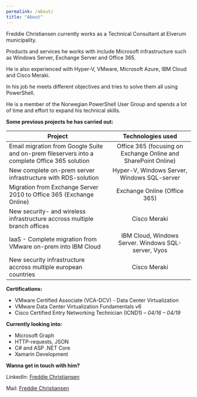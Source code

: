 ```yaml
---
permalink: /about/
title: "About"
---
```


Freddie Christiansen currently works as a Technical Consultant at Elverum municipality.

Products and services he works with include Microsoft infrastructure such as Windows Server, Exchange Server and Office 365.

He is also experienced with Hyper-V, VMware, Microsoft Azure, IBM Cloud and Cisco Meraki.

In his job he meets different objectives and tries to solve them all using PowerShell.

He is a member of the Norwegian PowerShell User Group and spends a lot of time and effort to expand his technical skills.
  
  

**Some previous projects he has carried out:**


| Project        | Technologies used| 
| ------------- |:-------------:| 
| Email migration from Google Suite and on-prem fileservers into a complete Office 365 solution      | Office 365 (focusing on Exchange Online and SharePoint Online)  | 
| New complete on-prem server infrastructure with RDS-solution | Hyper-V, Windows Server, Windows SQL-server| 
| Migration from Exchange Server 2010 to Office 365 (Exchange Online)| Exchange Online (Office 365)|
|New security- and wireless infrastructure accross multiple branch offices | Cisco Meraki
|IaaS - Complete migration from VMware on-prem into IBM Cloud | IBM Cloud, Windows Server. Windows SQL-server, Vyos
|New security infrastructure accross multiple european countries | Cisco Meraki

 
**Certifications:**


* VMware Certified Associate (VCA-DCV) - Data Center Virtualization
* VMware Data Center Virtualization Fundamentals v6
* Cisco Certified Entry Networking Technician (ICND1) – *04/16 – 04/19*



**Currently looking into:**


* Microsoft Graph
* HTTP-requests, JSON
* C# and ASP .NET Core
*  Xamarin Development



**Wanna get in touch with him?**

LinkedIn: [Freddie Christiansen](<https://www.linkedin.com/in/freddie-christiansen-64305b106>)

Mail: [Freddie Christiansen](<mailto:freddie@cloudpilot.no>)



